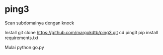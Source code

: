 # ping3
Scan subdomainya dengan knock

Install 
git clone https://github.com/margokdtb/ping3.git
cd ping3
pip install requirements.txt

Mulai 
python go.py
